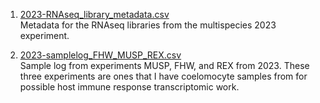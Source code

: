 
1. [2023-RNAseq_library_metadata.csv](https://github.com/grace-ac/project-pycno-multispecies-2023/blob/main/data/2023-RNAseq_library_metadata.csv)   
Metadata for the RNAseq libraries from the multispecies 2023 experiment.

2. [2023-samplelog_FHW_MUSP_REX.csv](https://github.com/grace-ac/project-pycno-multispecies-2023/blob/main/data/2023-samplelog_FHW_MUSP_REX.csv)     
Sample log from experiments MUSP, FHW, and REX from 2023. These three experiments are ones that I have coelomocyte samples from for possible host immune response transcriptomic work.
